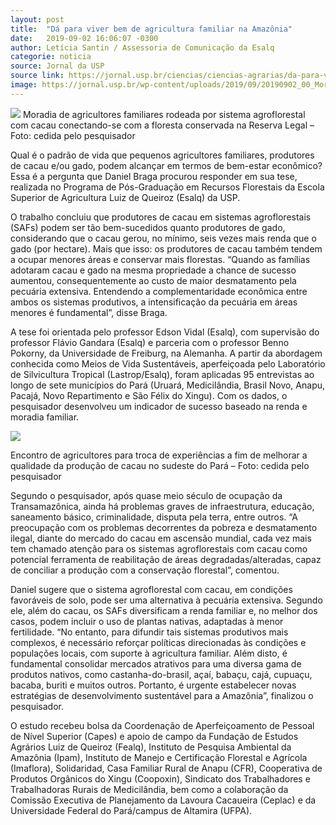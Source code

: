 ```yaml
---
layout: post
title:  "Dá para viver bem de agricultura familiar na Amazônia"
date:   2019-09-02 16:06:07 -0300
author: Letícia Santin / Assessoria de Comunicação da Esalq
categorie: noticia
source: Jornal da USP
source link: https://jornal.usp.br/ciencias/ciencias-agrarias/da-para-viver-bem-de-agricultura-familiar-na-amazonia/
image: https://jornal.usp.br/wp-content/uploads/2019/09/20190902_00_Moradiaamazonia.jpg
---
```

![](https://jornal.usp.br/wp-content/uploads/2019/09/20190902_00_Moradiaamazonia.jpg)
Moradia de agricultores familiares rodeada por sistema agroflorestal com cacau conectando-se com a floresta conservada na Reserva Legal – Foto: cedida pelo pesquisador

Qual é o padrão de vida que pequenos agricultores familiares, produtores de cacau e/ou gado, podem alcançar em termos de bem-estar econômico? Essa é a pergunta que Daniel Braga procurou responder em sua tese, realizada no Programa de Pós-Graduação em Recursos Florestais da Escola Superior de Agricultura Luiz de Queiroz (Esalq) da USP.

O trabalho concluiu que produtores de cacau em sistemas agroflorestais (SAFs) podem ser tão bem-sucedidos quanto produtores de gado, considerando que o cacau gerou, no mínimo, seis vezes mais renda que o gado (por hectare). Mais que isso: os produtores de cacau também tendem a ocupar menores áreas e conservar mais florestas. “Quando as famílias adotaram cacau e gado na mesma propriedade a chance de sucesso aumentou, consequentemente ao custo de maior desmatamento pela pecuária extensiva. Entendendo a complementaridade econômica entre ambos os sistemas produtivos, a intensificação da pecuária em áreas menores é fundamental”, disse Braga.

A tese foi orientada pelo professor Edson Vidal (Esalq), com supervisão do professor Flávio Gandara (Esalq) e parceria com o professor Benno Pokorny, da Universidade de Freiburg, na Alemanha. A partir da abordagem conhecida como Meios de Vida Sustentáveis, aperfeiçoada pelo Laboratório de Silvicultura Tropical (Lastrop/Esalq), foram aplicadas 95 entrevistas ao longo de sete municípios do Pará (Uruará, Medicilândia, Brasil Novo, Anapu, Pacajá, Novo Repartimento e São Félix do Xingu). Com os dados, o pesquisador desenvolveu um indicador de sucesso baseado na renda e moradia familiar.

![](https://jornal.usp.br/wp-content/uploads/2019/09/20190902_01_agricultorescacauamazonia-768x403.jpg)

Encontro de agricultores para troca de experiências a fim de melhorar a qualidade da produção de cacau no sudeste do Pará – Foto: cedida pelo pesquisador

Segundo o pesquisador, após quase meio século de ocupação da Transamazônica, ainda há problemas graves de infraestrutura, educação, saneamento básico, criminalidade, disputa pela terra, entre outros. “A preocupação com os problemas decorrentes da pobreza e desmatamento ilegal, diante do mercado do cacau em ascensão mundial, cada vez mais tem chamado atenção para os sistemas agroflorestais com cacau como potencial ferramenta de reabilitação de áreas degradadas/alteradas, capaz de conciliar a produção com a conservação florestal”, comentou.

Daniel sugere que o sistema agroflorestal com cacau, em condições favoráveis de solo, pode ser uma alternativa à pecuária extensiva. Segundo ele, além do cacau, os SAFs diversificam a renda familiar e, no melhor dos casos, podem incluir o uso de plantas nativas, adaptadas à menor fertilidade. “No entanto, para difundir tais sistemas produtivos mais complexos, é necessário reforçar políticas direcionadas às condições e populações locais, com suporte à agricultura familiar. Além disto, é fundamental consolidar mercados atrativos para uma diversa gama de produtos nativos, como castanha-do-brasil, açaí, babaçu, cajá, cupuaçu, bacaba, buriti e muitos outros. Portanto, é urgente estabelecer novas estratégias de desenvolvimento sustentável para a Amazônia”, finalizou o pesquisador.

O estudo recebeu bolsa da Coordenação de Aperfeiçoamento de Pessoal de Nível Superior (Capes) e apoio de campo da Fundação de Estudos Agrários Luiz de Queiroz (Fealq), Instituto de Pesquisa Ambiental da Amazônia (Ipam), Instituto de Manejo e Certificação Florestal e Agrícola (Imaflora), Solidaridad, Casa Familiar Rural de Anapu (CFR), Cooperativa de Produtos Orgânicos do Xingu (Coopoxin), Sindicato dos Trabalhadores e Trabalhadoras Rurais de Medicilândia, bem como a colaboração da Comissão Executiva de Planejamento da Lavoura Cacaueira (Ceplac) e da Universidade Federal do Pará/campus de Altamira (UFPA).
